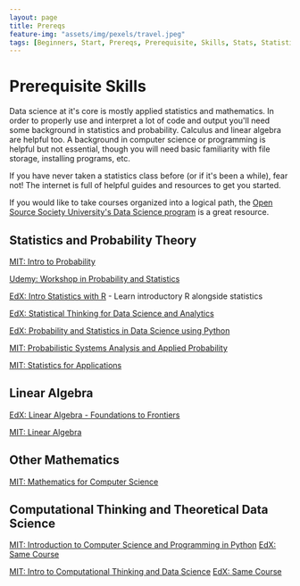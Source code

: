 ```yaml
---
layout: page
title: Prereqs
feature-img: "assets/img/pexels/travel.jpeg"
tags: [Beginners, Start, Prereqs, Prerequisite, Skills, Stats, Statistics, Math]
---
```


# Prerequisite Skills

Data science at it's core is mostly applied statistics and mathematics. In order to properly use and interpret a lot of code and output you'll need some background in statistics and probability. Calculus and linear algebra are helpful too. A background in computer science or programming is helpful but not essential, though you will need basic familiarity with file storage, installing programs, etc.

If you have never taken a statistics class before (or if it's been a while), fear not! The internet is full of helpful guides and resources to get you started.

If you would like to take courses organized into a logical path, the [Open Source Society University's Data Science program](https://github.com/ossu/data-science) is a great resource.

## Statistics and Probability Theory

[MIT: Intro to Probability](https://ocw.mit.edu/resources/res-6-012-introduction-to-probability-spring-2018/)

[Udemy: Workshop in Probability and Statistics](https://www.udemy.com/statshelp/)

[EdX: Intro Statistics with R](https://courses.edx.org/courses/course-v1:HarvardX+PH525.1x+2T2018/course/) - Learn introductory R alongside statistics

[EdX: Statistical Thinking for Data Science and Analytics](https://www.edx.org/course/statistical-thinking-for-data-science-and-analytics)

[EdX: Probability and Statistics in Data Science using Python](https://www.edx.org/course/probability-and-statistics-in-data-science-using-python-0)

[MIT: Probabilistic Systems Analysis and Applied Probability](https://ocw.mit.edu/courses/electrical-engineering-and-computer-science/6-041sc-probabilistic-systems-analysis-and-applied-probability-fall-2013/)

[MIT: Statistics for Applications](https://ocw.mit.edu/courses/mathematics/18-650-statistics-for-applications-fall-2016/index.htm)


## Linear Algebra

[EdX: Linear Algebra - Foundations to Frontiers](https://www.edx.org/course/linear-algebra-foundations-to-frontiers-0)

[MIT: Linear Algebra](https://ocw.mit.edu/courses/mathematics/18-06sc-linear-algebra-fall-2011/)


## Other Mathematics
[MIT: Mathematics for Computer Science](https://ocw.mit.edu/courses/electrical-engineering-and-computer-science/6-042j-mathematics-for-computer-science-spring-2015/)


## Computational Thinking and Theoretical Data Science

[MIT: Introduction to Computer Science and Programming in Python](https://ocw.mit.edu/courses/electrical-engineering-and-computer-science/6-0001-introduction-to-computer-science-and-programming-in-python-fall-2016/index.htm)
[EdX: Same Course](https://www.edx.org/course/introduction-to-computer-science-and-programming-using-python-0)

[MIT: Intro to Computational Thinking and Data Science](https://ocw.mit.edu/courses/electrical-engineering-and-computer-science/6-0002-introduction-to-computational-thinking-and-data-science-fall-2016/index.htm)
[EdX: Same Course](https://www.edx.org/course/introduction-computational-thinking-data-mitx-6-00-2x-7)

